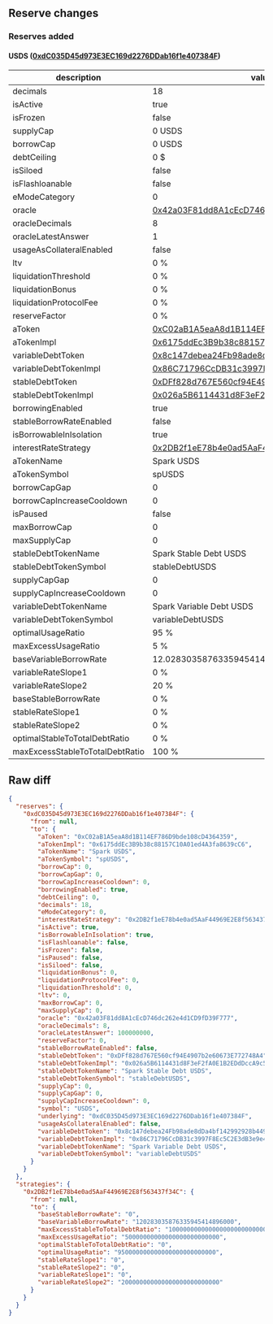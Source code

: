## Reserve changes

### Reserves added

#### USDS ([0xdC035D45d973E3EC169d2276DDab16f1e407384F](https://etherscan.io/address/0xdC035D45d973E3EC169d2276DDab16f1e407384F))

| description | value |
| --- | --- |
| decimals | 18 |
| isActive | true |
| isFrozen | false |
| supplyCap | 0 USDS |
| borrowCap | 0 USDS |
| debtCeiling | 0 $ |
| isSiloed | false |
| isFlashloanable | false |
| eModeCategory | 0 |
| oracle | [0x42a03F81dd8A1cEcD746dc262e4d1CD9fD39F777](https://etherscan.io/address/0x42a03F81dd8A1cEcD746dc262e4d1CD9fD39F777) |
| oracleDecimals | 8 |
| oracleLatestAnswer | 1 |
| usageAsCollateralEnabled | false |
| ltv | 0 % |
| liquidationThreshold | 0 % |
| liquidationBonus | 0 % |
| liquidationProtocolFee | 0 % |
| reserveFactor | 0 % |
| aToken | [0xC02aB1A5eaA8d1B114EF786D9bde108cD4364359](https://etherscan.io/address/0xC02aB1A5eaA8d1B114EF786D9bde108cD4364359) |
| aTokenImpl | [0x6175ddEc3B9b38c88157C10A01ed4A3fa8639cC6](https://etherscan.io/address/0x6175ddEc3B9b38c88157C10A01ed4A3fa8639cC6) |
| variableDebtToken | [0x8c147debea24Fb98ade8dDa4bf142992928b449e](https://etherscan.io/address/0x8c147debea24Fb98ade8dDa4bf142992928b449e) |
| variableDebtTokenImpl | [0x86C71796CcDB31c3997F8Ec5C2E3dB3e9e40b985](https://etherscan.io/address/0x86C71796CcDB31c3997F8Ec5C2E3dB3e9e40b985) |
| stableDebtToken | [0xDFf828d767E560cf94E4907b2e60673E772748A4](https://etherscan.io/address/0xDFf828d767E560cf94E4907b2e60673E772748A4) |
| stableDebtTokenImpl | [0x026a5B6114431d8F3eF2fA0E1B2EDdDccA9c540E](https://etherscan.io/address/0x026a5B6114431d8F3eF2fA0E1B2EDdDccA9c540E) |
| borrowingEnabled | true |
| stableBorrowRateEnabled | false |
| isBorrowableInIsolation | true |
| interestRateStrategy | [0x2DB2f1eE78b4e0ad5AaF44969E2E8f563437f34C](https://etherscan.io/address/0x2DB2f1eE78b4e0ad5AaF44969E2E8f563437f34C) |
| aTokenName | Spark USDS |
| aTokenSymbol | spUSDS |
| borrowCapGap | 0 |
| borrowCapIncreaseCooldown | 0 |
| isPaused | false |
| maxBorrowCap | 0 |
| maxSupplyCap | 0 |
| stableDebtTokenName | Spark Stable Debt USDS |
| stableDebtTokenSymbol | stableDebtUSDS |
| supplyCapGap | 0 |
| supplyCapIncreaseCooldown | 0 |
| variableDebtTokenName | Spark Variable Debt USDS |
| variableDebtTokenSymbol | variableDebtUSDS |
| optimalUsageRatio | 95 % |
| maxExcessUsageRatio | 5 % |
| baseVariableBorrowRate | 12.0283035876335945414896 % |
| variableRateSlope1 | 0 % |
| variableRateSlope2 | 20 % |
| baseStableBorrowRate | 0 % |
| stableRateSlope1 | 0 % |
| stableRateSlope2 | 0 % |
| optimalStableToTotalDebtRatio | 0 % |
| maxExcessStableToTotalDebtRatio | 100 % |


## Raw diff

```json
{
  "reserves": {
    "0xdC035D45d973E3EC169d2276DDab16f1e407384F": {
      "from": null,
      "to": {
        "aToken": "0xC02aB1A5eaA8d1B114EF786D9bde108cD4364359",
        "aTokenImpl": "0x6175ddEc3B9b38c88157C10A01ed4A3fa8639cC6",
        "aTokenName": "Spark USDS",
        "aTokenSymbol": "spUSDS",
        "borrowCap": 0,
        "borrowCapGap": 0,
        "borrowCapIncreaseCooldown": 0,
        "borrowingEnabled": true,
        "debtCeiling": 0,
        "decimals": 18,
        "eModeCategory": 0,
        "interestRateStrategy": "0x2DB2f1eE78b4e0ad5AaF44969E2E8f563437f34C",
        "isActive": true,
        "isBorrowableInIsolation": true,
        "isFlashloanable": false,
        "isFrozen": false,
        "isPaused": false,
        "isSiloed": false,
        "liquidationBonus": 0,
        "liquidationProtocolFee": 0,
        "liquidationThreshold": 0,
        "ltv": 0,
        "maxBorrowCap": 0,
        "maxSupplyCap": 0,
        "oracle": "0x42a03F81dd8A1cEcD746dc262e4d1CD9fD39F777",
        "oracleDecimals": 8,
        "oracleLatestAnswer": 100000000,
        "reserveFactor": 0,
        "stableBorrowRateEnabled": false,
        "stableDebtToken": "0xDFf828d767E560cf94E4907b2e60673E772748A4",
        "stableDebtTokenImpl": "0x026a5B6114431d8F3eF2fA0E1B2EDdDccA9c540E",
        "stableDebtTokenName": "Spark Stable Debt USDS",
        "stableDebtTokenSymbol": "stableDebtUSDS",
        "supplyCap": 0,
        "supplyCapGap": 0,
        "supplyCapIncreaseCooldown": 0,
        "symbol": "USDS",
        "underlying": "0xdC035D45d973E3EC169d2276DDab16f1e407384F",
        "usageAsCollateralEnabled": false,
        "variableDebtToken": "0x8c147debea24Fb98ade8dDa4bf142992928b449e",
        "variableDebtTokenImpl": "0x86C71796CcDB31c3997F8Ec5C2E3dB3e9e40b985",
        "variableDebtTokenName": "Spark Variable Debt USDS",
        "variableDebtTokenSymbol": "variableDebtUSDS"
      }
    }
  },
  "strategies": {
    "0x2DB2f1eE78b4e0ad5AaF44969E2E8f563437f34C": {
      "from": null,
      "to": {
        "baseStableBorrowRate": "0",
        "baseVariableBorrowRate": "120283035876335945414896000",
        "maxExcessStableToTotalDebtRatio": "1000000000000000000000000000",
        "maxExcessUsageRatio": "50000000000000000000000000",
        "optimalStableToTotalDebtRatio": "0",
        "optimalUsageRatio": "950000000000000000000000000",
        "stableRateSlope1": "0",
        "stableRateSlope2": "0",
        "variableRateSlope1": "0",
        "variableRateSlope2": "200000000000000000000000000"
      }
    }
  }
}
```